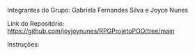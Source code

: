 Integrantes do Grupo: Gabriela Fernandes Silva e Joyce Nunes

Link do Repositório: https://github.com/joyjoynunes/RPGProjetoPOO/tree/main

Instruções: 

